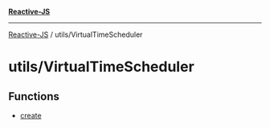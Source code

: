 [**Reactive-JS**](../../README.md)

***

[Reactive-JS](../../README.md) / utils/VirtualTimeScheduler

# utils/VirtualTimeScheduler

## Functions

- [create](functions/create.md)
